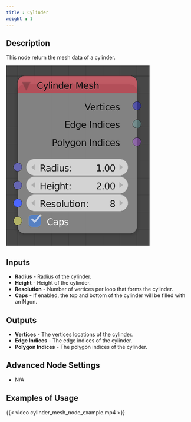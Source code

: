 ```yaml
---
title : Cylinder
weight : 1
---
```


## Description

This node return the mesh data of a cylinder.

![image](cylinder_mesh_node.png)

## Inputs

- **Radius** - Radius of the cylinder.
- **Height** - Height of the cylinder.
- **Resolution** - Number of vertices per loop that forms the
    cylinder.
- **Caps** - If enabled, the top and bottom of the cylinder will be
    filled with an Ngon.

## Outputs

- **Vertices** - The vertices locations of the cylinder.
- **Edge Indices** - The edge indices of the cylinder.
- **Polygon Indices** - The polygon indices of the cylinder.

## Advanced Node Settings

- N/A

## Examples of Usage

{{< video cylinder_mesh_node_example.mp4 >}}
